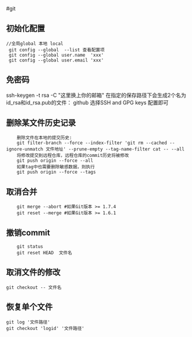 #git
## 初始化配置 

```
//全局global 本地 local
 git config --global  --list 查看配置项
 git config --global user.name  'xxx'
 git config --global user.email 'xxx'
```
##  免密码 
ssh-keygen -t rsa -C "这里换上你的邮箱"
在指定的保存路径下会生成2个名为id_rsa和id_rsa.pub的文件：
github 选择SSH and GPG keys 配置即可

## 删除某文件历史记录
```
    删除文件在本地的提交历史:
    git filter-branch --force --index-filter 'git rm --cached --ignore-unmatch 文件地址' --prune-empty --tag-name-filter cat -- --all
    将修改提交到远程仓库，远程仓库的commit历史将被修改
    git push origin --force --all
    如果tag中也需要删除敏感数据，则执行
    git push origin --force --tags

```
## 取消合并
```
    git merge --abort #如果Git版本 >= 1.7.4
    git reset --merge #如果Git版本 >= 1.6.1
```
## 撤销commit
```
    git status
    git reset HEAD  文件名
```
## 取消文件的修改
`git checkout -- 文件名`

## 恢复单个文件
    git log '文件路径'
    git checkout 'logid' '文件路径'
